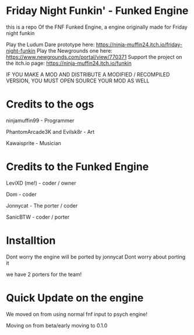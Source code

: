   # Friday Night Funkin' - Funked Engine
   this is a repo Of the FNF Funked Engine, a engine originally made for Friday night funkin
   
   Play the Ludum Dare prototype here: https://ninja-muffin24.itch.io/friday-night-funkin Play the Newgrounds one here: https://www.newgrounds.com/portal/view/770371 Support the project on the itch.io page: https://ninja-muffin24.itch.io/funkin

IF YOU MAKE A MOD AND DISTRIBUTE A MODIFIED / RECOMPILED VERSION, YOU MUST OPEN SOURCE YOUR MOD AS WELL

# Credits to the ogs 
ninjamuffin99  - Programmer

PhantomArcade3K and Evilsk8r - Art

Kawaisprite - Musician
# Credits to the Funked Engine
LeviXD (me!) - coder / owner

Dom - coder  
  
Jonnycat - The porter / coder

SanicBTW - coder / porter

# Installtion

Dont worry the engine will be ported by jonnycat Dont worry about porting it

we have 2 porters for the team! 

# Quick Update on the engine

We moved on from using normal fnf input to psych engine!

Moving on from beta/early moving to 0.1.0 
